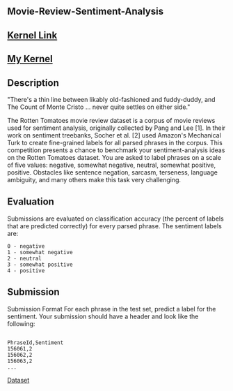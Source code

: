 ## Movie-Review-Sentiment-Analysis


## [Kernel Link](https://www.kaggle.com/c/movie-review-sentiment-analysis-kernels-only)
## [My Kernel](https://www.kaggle.com/aaneloy/movie-review-sentiment-analysis)



## Description
"There's a thin line between likably old-fashioned and fuddy-duddy, and The Count of Monte Cristo ... never quite settles on either side."

The Rotten Tomatoes movie review dataset is a corpus of movie reviews used for sentiment analysis, originally collected by Pang and Lee [1]. In their work on sentiment treebanks, Socher et al. [2] used Amazon's Mechanical Turk to create fine-grained labels for all parsed phrases in the corpus. This competition presents a chance to benchmark your sentiment-analysis ideas on the Rotten Tomatoes dataset. You are asked to label phrases on a scale of five values: negative, somewhat negative, neutral, somewhat positive, positive. Obstacles like sentence negation, sarcasm, terseness, language ambiguity, and many others make this task very challenging.

## Evaluation
Submissions are evaluated on classification accuracy (the percent of labels that are predicted correctly) for every parsed phrase. The sentiment labels are:

```
0 - negative
1 - somewhat negative
2 - neutral
3 - somewhat positive
4 - positive

```

## Submission
Submission Format
For each phrase in the test set, predict a label for the sentiment. Your submission should have a header and look like the following:
```

PhraseId,Sentiment
156061,2
156062,2
156063,2
...
```

[Dataset](https://github.com/NeloyNSU/Movie-Review-Sentiment-Analysis/tree/master/Dataset)
